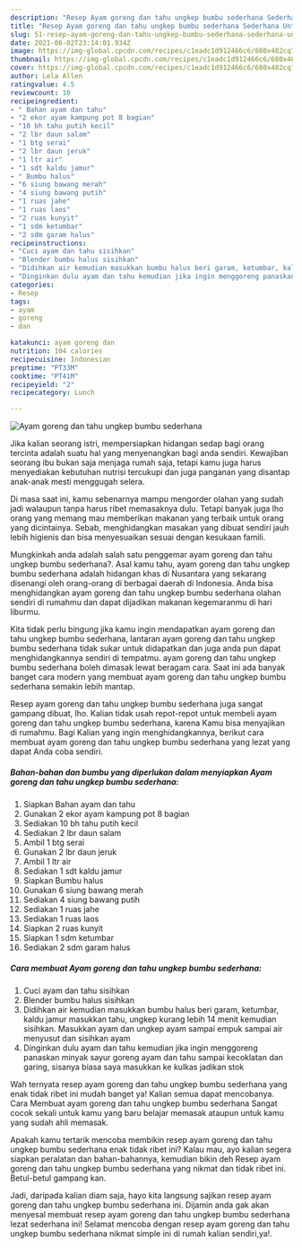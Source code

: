 ```yaml
---
description: "Resep Ayam goreng dan tahu ungkep bumbu sederhana Sederhana Untuk Jualan"
title: "Resep Ayam goreng dan tahu ungkep bumbu sederhana Sederhana Untuk Jualan"
slug: 51-resep-ayam-goreng-dan-tahu-ungkep-bumbu-sederhana-sederhana-untuk-jualan
date: 2021-06-02T23:14:01.934Z
image: https://img-global.cpcdn.com/recipes/c1eadc1d912466c6/680x482cq70/ayam-goreng-dan-tahu-ungkep-bumbu-sederhana-foto-resep-utama.jpg
thumbnail: https://img-global.cpcdn.com/recipes/c1eadc1d912466c6/680x482cq70/ayam-goreng-dan-tahu-ungkep-bumbu-sederhana-foto-resep-utama.jpg
cover: https://img-global.cpcdn.com/recipes/c1eadc1d912466c6/680x482cq70/ayam-goreng-dan-tahu-ungkep-bumbu-sederhana-foto-resep-utama.jpg
author: Lela Allen
ratingvalue: 4.5
reviewcount: 10
recipeingredient:
- " Bahan ayam dan tahu"
- "2 ekor ayam kampung pot 8 bagian"
- "10 bh tahu putih kecil"
- "2 lbr daun salam"
- "1 btg serai"
- "2 lbr daun jeruk"
- "1 ltr air"
- "1 sdt kaldu jamur"
- " Bumbu halus"
- "6 siung bawang merah"
- "4 siung bawang putih"
- "1 ruas jahe"
- "1 ruas laos"
- "2 ruas kunyit"
- "1 sdm ketumbar"
- "2 sdm garam halus"
recipeinstructions:
- "Cuci ayam dan tahu sisihkan"
- "Blender bumbu halus sisihkan"
- "Didihkan air kemudian masukkan bumbu halus beri garam, ketumbar, kaldu jamur masukkan tahu, ungkep kurang lebih 14 menit kemudian sisihkan. Masukkan ayam dan ungkep ayam sampai empuk sampai air menyusut dan sisihkan ayam"
- "Dinginkan dulu ayam dan tahu kemudian jika ingin menggoreng panaskan minyak sayur goreng ayam dan tahu sampai kecoklatan dan garing, sisanya biasa saya masukkan ke kulkas jadikan stok"
categories:
- Resep
tags:
- ayam
- goreng
- dan

katakunci: ayam goreng dan 
nutrition: 104 calories
recipecuisine: Indonesian
preptime: "PT33M"
cooktime: "PT41M"
recipeyield: "2"
recipecategory: Lunch

---
```



![Ayam goreng dan tahu ungkep bumbu sederhana](https://img-global.cpcdn.com/recipes/c1eadc1d912466c6/680x482cq70/ayam-goreng-dan-tahu-ungkep-bumbu-sederhana-foto-resep-utama.jpg)

Jika kalian seorang istri, mempersiapkan hidangan sedap bagi orang tercinta adalah suatu hal yang menyenangkan bagi anda sendiri. Kewajiban seorang ibu bukan saja menjaga rumah saja, tetapi kamu juga harus menyediakan kebutuhan nutrisi tercukupi dan juga panganan yang disantap anak-anak mesti menggugah selera.

Di masa  saat ini, kamu sebenarnya mampu mengorder olahan yang sudah jadi walaupun tanpa harus ribet memasaknya dulu. Tetapi banyak juga lho orang yang memang mau memberikan makanan yang terbaik untuk orang yang dicintainya. Sebab, menghidangkan masakan yang dibuat sendiri jauh lebih higienis dan bisa menyesuaikan sesuai dengan kesukaan famili. 



Mungkinkah anda adalah salah satu penggemar ayam goreng dan tahu ungkep bumbu sederhana?. Asal kamu tahu, ayam goreng dan tahu ungkep bumbu sederhana adalah hidangan khas di Nusantara yang sekarang disenangi oleh orang-orang di berbagai daerah di Indonesia. Anda bisa menghidangkan ayam goreng dan tahu ungkep bumbu sederhana olahan sendiri di rumahmu dan dapat dijadikan makanan kegemaranmu di hari liburmu.

Kita tidak perlu bingung jika kamu ingin mendapatkan ayam goreng dan tahu ungkep bumbu sederhana, lantaran ayam goreng dan tahu ungkep bumbu sederhana tidak sukar untuk didapatkan dan juga anda pun dapat menghidangkannya sendiri di tempatmu. ayam goreng dan tahu ungkep bumbu sederhana boleh dimasak lewat beragam cara. Saat ini ada banyak banget cara modern yang membuat ayam goreng dan tahu ungkep bumbu sederhana semakin lebih mantap.

Resep ayam goreng dan tahu ungkep bumbu sederhana juga sangat gampang dibuat, lho. Kalian tidak usah repot-repot untuk membeli ayam goreng dan tahu ungkep bumbu sederhana, karena Kamu bisa menyajikan di rumahmu. Bagi Kalian yang ingin menghidangkannya, berikut cara membuat ayam goreng dan tahu ungkep bumbu sederhana yang lezat yang dapat Anda coba sendiri.

<!--inarticleads1-->

##### Bahan-bahan dan bumbu yang diperlukan dalam menyiapkan Ayam goreng dan tahu ungkep bumbu sederhana:

1. Siapkan  Bahan ayam dan tahu
1. Gunakan 2 ekor ayam kampung pot 8 bagian
1. Sediakan 10 bh tahu putih kecil
1. Sediakan 2 lbr daun salam
1. Ambil 1 btg serai
1. Gunakan 2 lbr daun jeruk
1. Ambil 1 ltr air
1. Sediakan 1 sdt kaldu jamur
1. Siapkan  Bumbu halus
1. Gunakan 6 siung bawang merah
1. Sediakan 4 siung bawang putih
1. Sediakan 1 ruas jahe
1. Sediakan 1 ruas laos
1. Siapkan 2 ruas kunyit
1. Siapkan 1 sdm ketumbar
1. Sediakan 2 sdm garam halus




<!--inarticleads2-->

##### Cara membuat Ayam goreng dan tahu ungkep bumbu sederhana:

1. Cuci ayam dan tahu sisihkan
1. Blender bumbu halus sisihkan
1. Didihkan air kemudian masukkan bumbu halus beri garam, ketumbar, kaldu jamur masukkan tahu, ungkep kurang lebih 14 menit kemudian sisihkan. Masukkan ayam dan ungkep ayam sampai empuk sampai air menyusut dan sisihkan ayam
1. Dinginkan dulu ayam dan tahu kemudian jika ingin menggoreng panaskan minyak sayur goreng ayam dan tahu sampai kecoklatan dan garing, sisanya biasa saya masukkan ke kulkas jadikan stok




Wah ternyata resep ayam goreng dan tahu ungkep bumbu sederhana yang enak tidak ribet ini mudah banget ya! Kalian semua dapat mencobanya. Cara Membuat ayam goreng dan tahu ungkep bumbu sederhana Sangat cocok sekali untuk kamu yang baru belajar memasak ataupun untuk kamu yang sudah ahli memasak.

Apakah kamu tertarik mencoba membikin resep ayam goreng dan tahu ungkep bumbu sederhana enak tidak ribet ini? Kalau mau, ayo kalian segera siapkan peralatan dan bahan-bahannya, kemudian bikin deh Resep ayam goreng dan tahu ungkep bumbu sederhana yang nikmat dan tidak ribet ini. Betul-betul gampang kan. 

Jadi, daripada kalian diam saja, hayo kita langsung sajikan resep ayam goreng dan tahu ungkep bumbu sederhana ini. Dijamin anda gak akan menyesal membuat resep ayam goreng dan tahu ungkep bumbu sederhana lezat sederhana ini! Selamat mencoba dengan resep ayam goreng dan tahu ungkep bumbu sederhana nikmat simple ini di rumah kalian sendiri,ya!.

